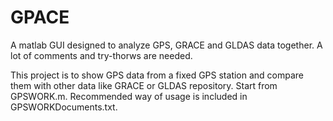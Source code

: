 # GPACE
A matlab GUI designed to analyze GPS, GRACE and GLDAS data together. A lot of comments and try-thorws are needed.

This project is to show GPS data from a fixed GPS station and compare them with other data like GRACE or GLDAS repository. Start from GPSWORK.m. Recommended way of usage is included in GPSWORKDocuments.txt.
